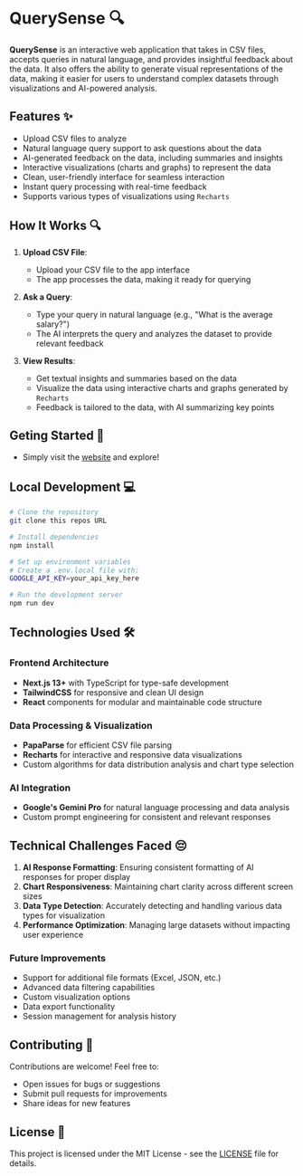 # QuerySense 🔍

**QuerySense** is an interactive web application that takes in CSV files, accepts queries in natural language, and provides insightful feedback about the data. It also offers the ability to generate visual representations of the data, making it easier for users to understand complex datasets through visualizations and AI-powered analysis.

## Features ✨

- Upload CSV files to analyze
- Natural language query support to ask questions about the data
- AI-generated feedback on the data, including summaries and insights
- Interactive visualizations (charts and graphs) to represent the data
- Clean, user-friendly interface for seamless interaction
- Instant query processing with real-time feedback
- Supports various types of visualizations using `Recharts`

## How It Works 🔍

1. **Upload CSV File**:
   - Upload your CSV file to the app interface
   - The app processes the data, making it ready for querying

2. **Ask a Query**:
   - Type your query in natural language (e.g., "What is the average salary?")
   - The AI interprets the query and analyzes the dataset to provide relevant feedback

3. **View Results**:
   - Get textual insights and summaries based on the data
   - Visualize the data using interactive charts and graphs generated by `Recharts`
   - Feedback is tailored to the data, with AI summarizing key points

## Geting Started 🚀

- Simply visit the [website](https://querysense.vercel.app/) and explore!

## Local Development 💻
```bash
# Clone the repository
git clone this repos URL

# Install dependencies
npm install

# Set up environment variables
# Create a .env.local file with:
GOOGLE_API_KEY=your_api_key_here

# Run the development server
npm run dev
```

## Technologies Used 🛠️

### Frontend Architecture
- **Next.js 13+** with TypeScript for type-safe development
- **TailwindCSS** for responsive and clean UI design
- **React** components for modular and maintainable code structure

### Data Processing & Visualization
- **PapaParse** for efficient CSV file parsing
- **Recharts** for interactive and responsive data visualizations
- Custom algorithms for data distribution analysis and chart type selection

### AI Integration
- **Google's Gemini Pro** for natural language processing and data analysis
- Custom prompt engineering for consistent and relevant responses

## Technical Challenges Faced 😔
1. **AI Response Formatting**: Ensuring consistent formatting of AI responses for proper display
2. **Chart Responsiveness**: Maintaining chart clarity across different screen sizes
3. **Data Type Detection**: Accurately detecting and handling various data types for visualization
4. **Performance Optimization**: Managing large datasets without impacting user experience

### Future Improvements
- Support for additional file formats (Excel, JSON, etc.)
- Advanced data filtering capabilities
- Custom visualization options
- Data export functionality
- Session management for analysis history

## Contributing 🤝

Contributions are welcome! Feel free to:
- Open issues for bugs or suggestions
- Submit pull requests for improvements
- Share ideas for new features

## License 📜

This project is licensed under the MIT License - see the [LICENSE](LICENSE) file for details.
